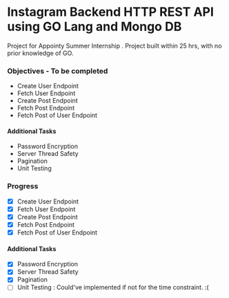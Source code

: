 # Instagram Backend HTTP REST API using GO Lang and Mongo DB

Project for Appointy Summer Internship . Project built within 25 hrs, with no prior knowledge of GO.

### Objectives - To be completed
- Create User Endpoint
- Fetch User Endpoint
- Create Post Endpoint
- Fetch Post Endpoint
- Fetch Post of User Endpoint
#### Additional Tasks 
- Password Encryption
- Server Thread Safety
- Pagination
- Unit Testing

### Progress
- [X] Create User Endpoint
- [X] Fetch User Endpoint
- [X] Create Post Endpoint
- [X] Fetch Post Endpoint
- [X] Fetch Post of User Endpoint

#### Additional Tasks
- [x] Password Encryption
- [X] Server Thread Safety
- [X] Pagination
- [ ] Unit Testing : 
Could've implemented if not for the time constraint. :(
